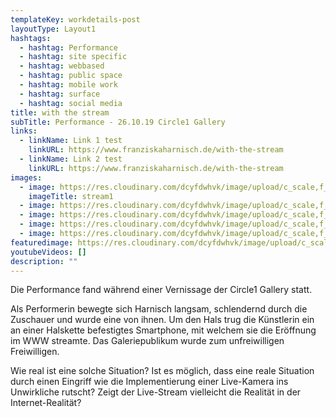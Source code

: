 ```yaml
---
templateKey: workdetails-post
layoutType: Layout1
hashtags:
  - hashtag: Performance
  - hashtag: site specific
  - hashtag: webbased
  - hashtag: public space
  - hashtag: mobile work
  - hashtag: surface
  - hashtag: social media
title: with the stream
subTitle: Performance - 26.10.19 Circle1 Gallery
links:
  - linkName: Link 1 test
    linkURL: https://www.franziskaharnisch.de/with-the-stream
  - linkName: Link 2 test
    linkURL: https://www.franziskaharnisch.de/with-the-stream
images:
  - image: https://res.cloudinary.com/dcyfdwhvk/image/upload/c_scale,f_auto,q_auto,w_160/v1627987409/Franziska/51ca8d_4b85df2b81c344c2b91ce0120d842e9c_mv2_hhayyq.webp
    imageTitle: stream1
  - image: https://res.cloudinary.com/dcyfdwhvk/image/upload/c_scale,f_auto,q_auto,w_160/v1627987426/Franziska/51ca8d_7b0fad85309a42648991586eff093bf6_mv2_y8j0bm.webp
  - image: https://res.cloudinary.com/dcyfdwhvk/image/upload/c_scale,f_auto,q_auto,w_160/v1627987440/Franziska/51ca8d_61fa7bd9126a4c9db6a729e61b3af426_mv2_dixkku.webp
  - image: https://res.cloudinary.com/dcyfdwhvk/image/upload/c_scale,f_auto,q_auto,w_160/v1627987455/Franziska/51ca8d_aadc4182ac424d27af58ab4b6e15822e_mv2_yzlte1.webp
  - image: https://res.cloudinary.com/dcyfdwhvk/image/upload/c_scale,f_auto,q_auto,w_160/v1627987472/Franziska/51ca8d_b393a63225e1431db9cebd0f3268acb3_mv2_w9axbl.webp
featuredimage: https://res.cloudinary.com/dcyfdwhvk/image/upload/c_scale,f_auto,q_auto,w_160/v1627987426/Franziska/51ca8d_7b0fad85309a42648991586eff093bf6_mv2_y8j0bm.webp
youtubeVideos: []
description: ""
---
```


Die Performance fand während einer Vernissage der Circle1 Gallery statt.

Als Performerin bewegte sich Harnisch langsam, schlendernd durch die Zuschauer und wurde eine von ihnen. Um den Hals trug die Künstlerin ein an einer Halskette befestigtes Smartphone, mit welchem sie die Eröffnung im WWW streamte.
Das Galeriepublikum wurde zum unfreiwilligen Freiwilligen.

Wie real ist eine solche Situation?
Ist es möglich, dass eine reale Situation durch einen Eingriff wie die Implementierung einer Live-Kamera ins Unwirkliche rutscht?
Zeigt der Live-Stream vielleicht die Realität in der Internet-Realität?
